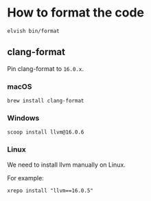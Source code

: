 # How to format the code
```
elvish bin/format
```
## clang-format
Pin clang-format to `16.0.x`.

### macOS
```
brew install clang-format
```
### Windows
```
scoop install llvm@16.0.6
```

### Linux
We need to install llvm manually on Linux.

For example:
```
xrepo install "llvm==16.0.5"
```
